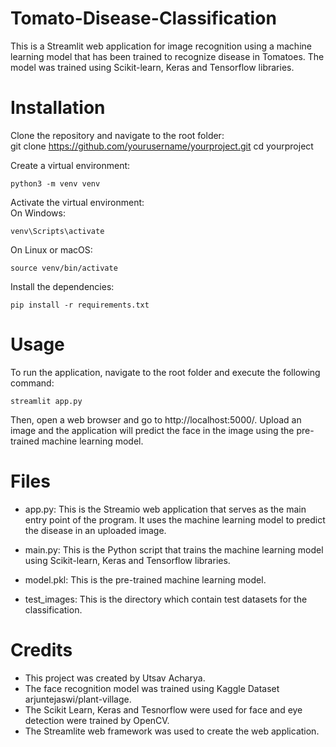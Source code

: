# Tomato-Disease-Classification
This is a Streamlit web application for image recognition using a machine learning model that has been trained to recognize disease in Tomatoes. The model was trained using Scikit-learn, Keras and Tensorflow libraries.

# Installation

Clone the repository and navigate to the root folder:  
git clone https://github.com/yourusername/yourproject.git
cd yourproject

Create a virtual environment: 
```terminal
python3 -m venv venv
```

Activate the virtual environment:  
On Windows:  
```terminal
venv\Scripts\activate
```

On Linux or macOS:
```terminal
source venv/bin/activate
```

Install the dependencies: 
```terminal
pip install -r requirements.txt
```

# Usage
To run the application, navigate to the root folder and execute the following command:  
```terminal
streamlit app.py
```
Then, open a web browser and go to http://localhost:5000/.
Upload an image and the application will predict the face in the image using the pre-trained machine learning model.

# Files
* app.py: This is the Streamio web application that serves as the main entry point of the program. It uses the machine learning model to predict the disease in an uploaded image.

* main.py: This is the Python script that trains the machine learning model using Scikit-learn, Keras and Tensorflow libraries.

* model.pkl: This is the pre-trained machine learning model.

* test_images: This is the directory which contain test datasets for the classification.

# Credits
* This project was created by Utsav Acharya.
* The face recognition model was trained using Kaggle Dataset arjuntejaswi/plant-village.
* The Scikit Learn, Keras and Tesnorflow were used for face and eye detection were trained by OpenCV.
* The Streamlite web framework was used to create the web application.

 




